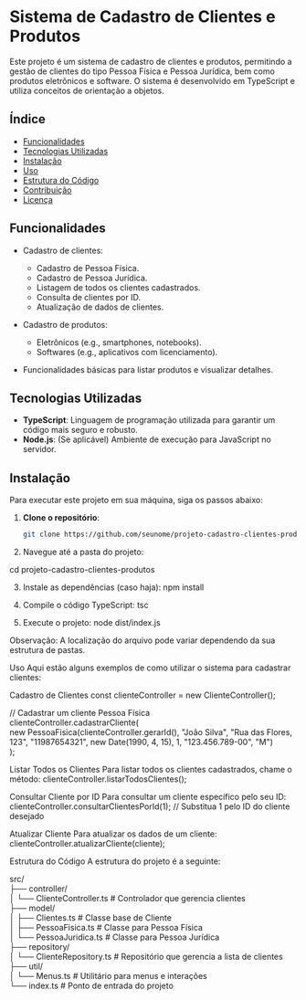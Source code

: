 # Sistema de Cadastro de Clientes e Produtos  

Este projeto é um sistema de cadastro de clientes e produtos, permitindo a gestão de clientes do tipo Pessoa Física e Pessoa Jurídica, bem como produtos eletrônicos e software. O sistema é desenvolvido em TypeScript e utiliza conceitos de orientação a objetos.  

## Índice  

- [Funcionalidades](#funcionalidades)  
- [Tecnologias Utilizadas](#tecnologias-utilizadas)  
- [Instalação](#instalação)  
- [Uso](#uso)  
- [Estrutura do Código](#estrutura-do-código)  
- [Contribuição](#contribuição)  
- [Licença](#licença)  

## Funcionalidades  

- Cadastro de clientes:  
  - Cadastro de Pessoa Física.  
  - Cadastro de Pessoa Jurídica.  
  - Listagem de todos os clientes cadastrados.  
  - Consulta de clientes por ID.  
  - Atualização de dados de clientes.  

- Cadastro de produtos:  
  - Eletrônicos (e.g., smartphones, notebooks).  
  - Softwares (e.g., aplicativos com licenciamento).  
  
- Funcionalidades básicas para listar produtos e visualizar detalhes.  

## Tecnologias Utilizadas  

- **TypeScript**: Linguagem de programação utilizada para garantir um código mais seguro e robusto.  
- **Node.js**: (Se aplicável) Ambiente de execução para JavaScript no servidor.  

## Instalação  

Para executar este projeto em sua máquina, siga os passos abaixo:  

1. **Clone o repositório**:  

   ```bash  
   git clone https://github.com/seunome/projeto-cadastro-clientes-produtos.git

2. Navegue até a pasta do projeto:

cd projeto-cadastro-clientes-produtos

3. Instale as dependências (caso haja):
npm install


4. Compile o código TypeScript:
tsc

5. Execute o projeto:
node dist/index.js


Observação: A localização do arquivo pode variar dependendo da sua estrutura de pastas.


Uso
Aqui estão alguns exemplos de como utilizar o sistema para cadastrar clientes:

Cadastro de Clientes
const clienteController = new ClienteController();  

// Cadastrar um cliente Pessoa Física  
clienteController.cadastrarCliente(  
    new PessoaFisica(clienteController.gerarId(), "João Silva", "Rua das Flores, 123", "11987654321", new Date(1990, 4, 15), 1, "123.456.789-00", "M")  
);


Listar Todos os Clientes
Para listar todos os clientes cadastrados, chame o método:
clienteController.listarTodosClientes();

Consultar Cliente por ID
Para consultar um cliente específico pelo seu ID:
clienteController.consultarClientesPorId(1); // Substitua 1 pelo ID do cliente desejado


Atualizar Cliente
Para atualizar os dados de um cliente:
clienteController.atualizarCliente(cliente);


Estrutura do Código
A estrutura do projeto é a seguinte:

src/  
├── controller/  
│   └── ClienteController.ts      # Controlador que gerencia clientes  
├── model/  
│   ├── Clientes.ts                # Classe base de Cliente  
│   ├── PessoaFisica.ts            # Classe para Pessoa Física  
│   └── PessoaJuridica.ts          # Classe para Pessoa Jurídica  
├── repository/  
│   └── ClienteRepository.ts        # Repositório que gerencia a lista de clientes  
├── util/  
│   └── Menus.ts                   # Utilitário para menus e interações  
└── index.ts                       # Ponto de entrada do projeto
